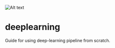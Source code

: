 ![Alt text](http://i.imgur.com/Lq3TwzV.jpg)
# deeplearning
Guide for using deep-learning pipeline from scratch.

